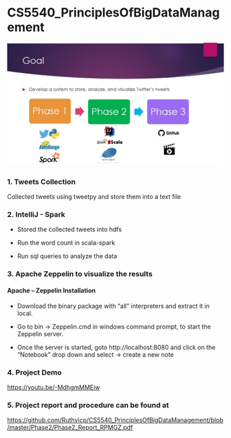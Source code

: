 # CS5540_PrinciplesOfBigDataManagement

![alt text](https://github.com/Ruthvicp/CS5540_PrinciplesOfBigDataManagement/blob/master/images/goal.JPG)

### 1. Tweets Collection

Collected tweets using tweetpy and store them into a text file

### 2. IntelliJ - Spark

* Stored the collected tweets into hdfs

* Run the word count in scala-spark 

* Run sql queries to analyze the data

### 3. Apache Zeppelin to visualize the results

#### Apache – Zeppelin Installation

* Download the binary package with “all” interpreters and extract it in local.

* Go to bin ->  Zeppelin.cmd in windows command prompt, to start the Zeppelin server.

* Once the server is started, goto http://localhost:8080 and click on the “Notebook” drop down and select ->  create a new note

### 4. Project Demo

https://youtu.be/-MdhgmMMEiw

### 5. Project report and procedure can be found at 

https://github.com/Ruthvicp/CS5540_PrinciplesOfBigDataManagement/blob/master/Phase2/Phase2_Report_RPMGZ.pdf



